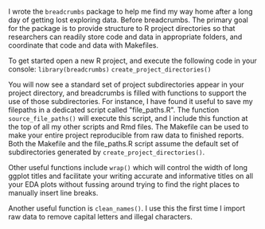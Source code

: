 I wrote the `breadcrumbs` package to help me find my way home after a long day of getting lost exploring data. Before breadcrumbs. The primary goal for the package is to provide structure to R project directories so that researchers can readily store code and data in appropriate folders, and coordinate that code and data with Makefiles. 

To get started open a new R project, and execute the following code in your console:
`library(breadcrumbs)`
`create_project_directories()` 

You will now see a standard set of project subdirectories appear in your project directory, and breadcrumbs is filled with functions to support the use of those subdirectories. For instance, I have found it useful to save my filepaths in a dedicated script called "file_paths.R". The function `source_file_paths()` will execute this script, and I include this function at the top of all my other scripts and Rmd files. The Makefile can be used to make your entire project reproducible from raw data to finished reports. Both the Makefile and the file_paths.R script assume the default set of subdirectories generated by `create_project_directories()`.

Other useful functions include `wrap()` which will control the width of long ggplot titles and facilitate your writing accurate and informative titles on all your EDA plots without fussing around trying to find the right places to manually insert line breaks. 

Another useful function is `clean_names()`. I use this the first time I import raw data to remove capital letters and illegal characters. 


